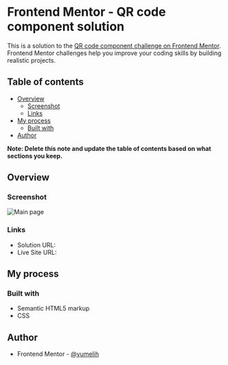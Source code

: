 # Frontend Mentor - QR code component solution

This is a solution to the [QR code component challenge on Frontend Mentor](https://www.frontendmentor.io/challenges/qr-code-component-iux_sIO_H). Frontend Mentor challenges help you improve your coding skills by building realistic projects.

## Table of contents

- [Overview](#overview)
  - [Screenshot](#screenshot)
  - [Links](#links)
- [My process](#my-process)
  - [Built with](#built-with)
- [Author](#author)

**Note: Delete this note and update the table of contents based on what sections you keep.**

## Overview

### Screenshot

![Main page](./screenshot.png)

### Links

- Solution URL: [](https://github.com/yumelih/qr-code-component-main)
- Live Site URL: [](https://yumelih.github.io/qr-code-component-main/)

## My process

### Built with

- Semantic HTML5 markup
- CSS

## Author

- Frontend Mentor - [@yumelih](https://www.frontendmentor.io/profile/yumelih)
